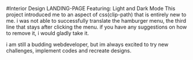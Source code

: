 #Interior Design LANDING-PAGE
Featuring: Light and Dark Mode
This project introduced me to an aspect of css(clip-path) that is entirely new to me.
i was not able to successfully translate the hamburger menu, the third line that stays after clicking the menu.
if you have any suggestions on how to remove it, i would gladly take it.

i am still a budding webdeveloper, but im always excited to try new challenges, implement codes and recreate designs.
